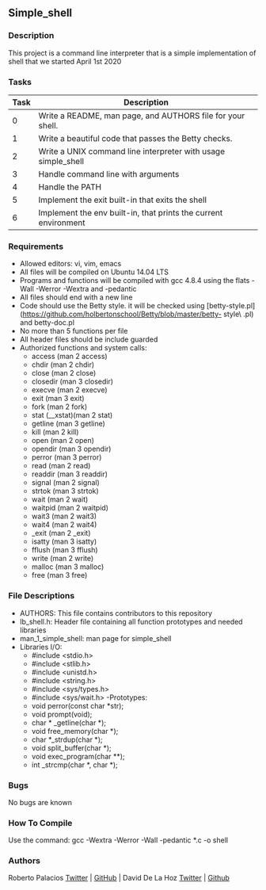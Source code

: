 ## Simple_shell
### Description
This project is a command line interpreter that is a simple implementation of
shell that we started April 1st 2020

### Tasks
Task  |	Description
----  | -----------
0 |	Write a README, man page, and AUTHORS file for your shell.
1	| Write a beautiful code that passes the Betty checks.
2	| Write a UNIX command line interpreter with usage simple_shell
3	| Handle command line with arguments
4	| Handle the PATH
5	| Implement the exit built-in that exits the shell
6	| Implement the env built-in, that prints the current environment

### Requirements
- Allowed editors: vi, vim, emacs
- All files will be compiled on Ubuntu 14.04 LTS
- Programs and functions will be compiled with gcc 4.8.4 using the flats -Wall -Werror -Wextra and -pedantic
- All files should end with a new line
- Code should use the Betty style. it will be checked using [betty-style.pl](https://github.com/holbertonschool/Betty/blob/master/betty- style\ .pl) and betty-doc.pl
- No more than 5 functions per file
- All header files should be include guarded
- Authorized functions and system calls:
  - access (man 2 access)
  - chdir (man 2 chdir)
  - close (man 2 close)
  - closedir (man 3 closedir)
  - execve (man 2 execve)
  - exit (man 3 exit)
  - fork (man 2 fork)
  - stat (__xstat)(man 2 stat)
  - getline (man 3 getline)
  - kill (man 2 kill)
  - open (man 2 open)
  - opendir (man 3 opendir)
  - perror (man 3 perror)
  - read (man 2 read)
  - readdir (man 3 readdir)
  - signal (man 2 signal)
  - strtok (man 3 strtok)
  - wait (man 2 wait)
  - waitpid (man 2 waitpid)
  - wait3 (man 2 wait3)
  - wait4 (man 2 wait4)
  - _exit (man 2 _exit)
  - isatty (man 3 isatty)
  - fflush (man 3 fflush)
  - write (man 2 write)
  - malloc (man 3 malloc)
  - free (man 3 free)

### File Descriptions
- AUTHORS: This file contains contributors to this repository
- lb_shell.h: Header file containing all function prototypes and needed libraries
- man_1_simple_shell: man page for simple_shell
- Libraries I/O:
  - #include <stdio.h>
  - #include <stlib.h>
  - #include <unistd.h>
  - #include <string.h>
  - #include <sys/types.h>
  - #include <sys/wait.h>
-Prototypes:
  - void perror(const char *str);
  - void prompt(void);
  - char * _getline(char *);
  - void free_memory(char *);
  - char *_strdup(char *);
  - void split_buffer(char *);
  - void exec_program(char **);
  - int _strcmp(char *, char *);
### Bugs
No bugs are known

### How To Compile
Use the command: gcc -Wextra -Werror -Wall -pedantic *.c -o shell

### Authors
Roberto Palacios [Twitter](https://twitter.com/robpalacios11) | [GitHub](https://github.com/robpalacios1) | David De La Hoz [Twitter](https://twitter.com/davidddlhz) | [Github](https://github.com/daviddlhz)
